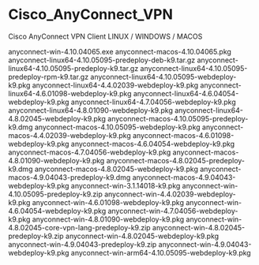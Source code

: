 # Cisco_AnyConnect_VPN
Cisco AnyConnect VPN Client LINUX / WINDOWS / MACOS

anyconnect-win-4.10.04065.exe
anyconnect-macos-4.10.04065.pkg
anyconnect-linux64-4.10.05095-predeploy-deb-k9.tar.gz
anyconnect-linux64-4.10.05095-predeploy-k9.tar.gz
anyconnect-linux64-4.10.05095-predeploy-rpm-k9.tar.gz
anyconnect-linux64-4.10.05095-webdeploy-k9.pkg
anyconnect-linux64-4.4.02039-webdeploy-k9.pkg
anyconnect-linux64-4.6.01098-webdeploy-k9.pkg
anyconnect-linux64-4.6.04054-webdeploy-k9.pkg
anyconnect-linux64-4.7.04056-webdeploy-k9.pkg
anyconnect-linux64-4.8.01090-webdeploy-k9.pkg
anyconnect-linux64-4.8.02045-webdeploy-k9.pkg
anyconnect-macos-4.10.05095-predeploy-k9.dmg
anyconnect-macos-4.10.05095-webdeploy-k9.pkg
anyconnect-macos-4.4.02039-webdeploy-k9.pkg
anyconnect-macos-4.6.01098-webdeploy-k9.pkg
anyconnect-macos-4.6.04054-webdeploy-k9.pkg
anyconnect-macos-4.7.04056-webdeploy-k9.pkg
anyconnect-macos-4.8.01090-webdeploy-k9.pkg
anyconnect-macos-4.8.02045-predeploy-k9.dmg
anyconnect-macos-4.8.02045-webdeploy-k9.pkg
anyconnect-macos-4.9.04043-predeploy-k9.dmg
anyconnect-macos-4.9.04043-webdeploy-k9.pkg
anyconnect-win-3.1.14018-k9.pkg
anyconnect-win-4.10.05095-predeploy-k9.zip
anyconnect-win-4.4.02039-webdeploy-k9.pkg
anyconnect-win-4.6.01098-webdeploy-k9.pkg
anyconnect-win-4.6.04054-webdeploy-k9.pkg
anyconnect-win-4.7.04056-webdeploy-k9.pkg
anyconnect-win-4.8.01090-webdeploy-k9.pkg
anyconnect-win-4.8.02045-core-vpn-lang-predeploy-k9.zip
anyconnect-win-4.8.02045-predeploy-k9.zip
anyconnect-win-4.8.02045-webdeploy-k9.pkg
anyconnect-win-4.9.04043-predeploy-k9.zip
anyconnect-win-4.9.04043-webdeploy-k9.pkg
anyconnect-win-arm64-4.10.05095-webdeploy-k9.pkg
